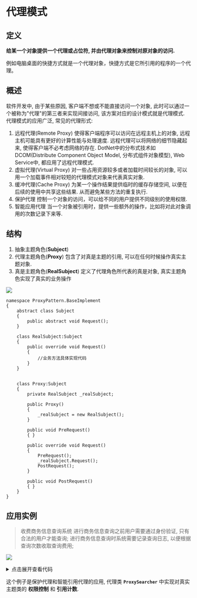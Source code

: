 # 代理模式

## 定义
**给某一个对象提供一个代理或占位符, 并由代理对象来控制对原对象的访问.**

例如电脑桌面的快捷方式就是一个代理对象，快捷方式是它所引用的程序的一个代理。

## 概述
软件开发中, 由于某些原因, 客户端不想或不能直接访问一个对象, 此时可以通过一个被称为"代理"的第三者来实现间接访问, 该方案对应的设计模式就是代理模式.
代理模式的应用广泛, 常见的代理形式:
1. 远程代理(Remote Proxy)
    使得客户端程序可以访问在远程主机上的对象, 远程主机可能具有更好的计算性能与处理速度.
    远程代理可以将网络的细节隐藏起来, 使得客户端不必考虑网络的存在.
    DotNet中的分布式技术如DCOM(Distribute Component Object Model, 分布式组件对象模型), Web Service中, 都应用了远程代理模式.
2. 虚拟代理(Virtual Proxy)
    对一些占用资源较多或者加载时间较长的对象, 可以用一个加载事件相对较短的代理模式对象来代表真实对象.
3. 缓冲代理(Cache Proxy)
    为某一个操作结果提供临时的缓存存储空间, 以便在后续的使用中共享这些结果. 从而避免某些方法的重复执行.
4. 保护代理
    控制一个对象的访问，可以给不同的用户提供不同级别的使用权限.
5. 智能应用代理
    当一个对象被引用时，提供一些额外的操作，比如将对此对象调用的次数记录下来等.

## 结构
1. 抽象主题角色(**Subject**)
2. 代理主题角色(**Proxy**)
    包含了对真是主题的引用, 可以在任何时候操作真实主题对象.
3. 真是主题角色(**RealSubject**)
    定义了代理角色所代表的真是对象, 真实主题角色实现了真实的业务操作

![](https://img2018.cnblogs.com/blog/1596066/201908/1596066-20190823191751065-117793762.png)

```
namespace ProxyPattern.BaseImplement
{
    abstract class Subject
    {
        public abstract void Request();
    }

    class RealSubject:Subject
    {
        public override void Request()
        {
            //业务方法具体实现代码
        }
    }


    class Proxy:Subject
    {
        private RealSubject _realSubject;

        public Proxy()
        {
            _realSubject = new RealSubject();
        }

        public void PreRequest()
        { }

        public override void Request()
        {
            PreRequest();
            _realSubject.Request();
            PostRequest();
        }

        public void PostRequest()
        { }
    }
}
```

## 应用实例
> 收费商务信息查询系统
> 进行商务信息查询之前用户需要通过身份验证, 只有合法的用户才能查询;
> 进行商务信息查询时系统需要记录查询日志, 以便根据查询次数收取查询费用;

![](https://img2018.cnblogs.com/blog/1596066/201908/1596066-20190824013200489-2039499006.png)

<details>
<summary>点击展开查看代码</summary>

```
namespace ProxyPattern.Searcher
{
    using System;

    interface ISearcher
    {
        string DoSearch(string userId, string keyword);
    }

    class Searcher:ISearcher
    {
        public string DoSearch(string userId, string keyword)
        {
            Console.WriteLine("用户'{0}'使用关键字'{1}'查询.", userId, keyword);
            return "具体内容";
        }
    }

    class AccessValidator
    {
        public bool Validate(string userId)
        {
            Console.WriteLine("在数据库中验证用户'{0}'是否合法", userId);
            if (userId.Equals("容儿"))
            {

                Console.WriteLine("用户{0}合法.", userId);
                return true;
            }
            else
            {
                Console.WriteLine("用户{0}非法.", userId);
                return false;
            }
        }
    }

    class Logger
    {
        public void Log(string userId)
        {
            Console.WriteLine("更新数据库, 用户{0}查询次数加一.", userId);
        }
    }

    class ProxySearcher:ISearcher
    {
        private AccessValidator _validator;
        private Logger _logger;
        private Searcher _searcher;

        public ProxySearcher()
        {
            _validator = new AccessValidator();
            _logger = new Logger();
            _searcher = new Searcher();
        }

        public string DoSearch(string userId, string keyword)
        {
            string result = string.Empty;
            if(_validator.Validate(userId))
            {
                result = _searcher.DoSearch(userId, keyword);
                _logger.Log(userId);
            }
            return result;
        }
    }
}
```
</details>

这个例子是保护代理和智能引用代理的应用, 代理类 **`ProxySearcher`** 中实现对真实主题类的 **权限控制** 和 **引用计数**.
